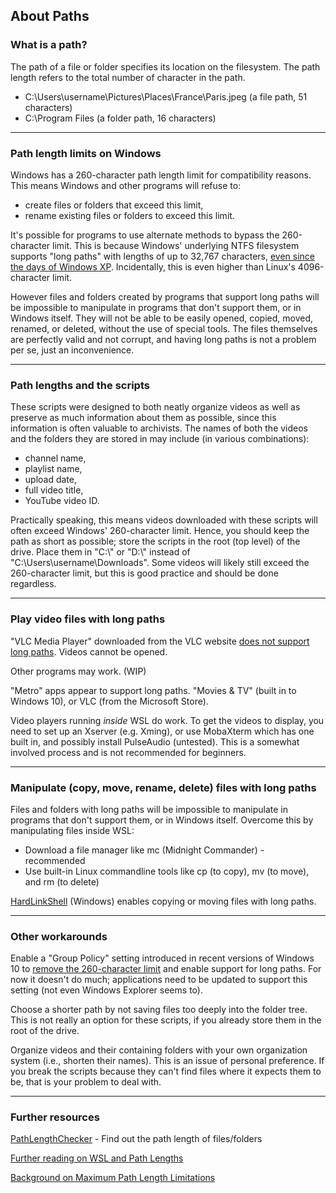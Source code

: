 ## About Paths

### What is a path?

The path of a file or folder specifies its location on the filesystem. The path length refers to the total number of character in the path.
- C:\Users\username\Pictures\Places\France\Paris.jpeg (a file path, 51 characters)
- C:\Program Files (a folder path, 16 characters)

---

### Path length limits on Windows

Windows has a 260-character path length limit for compatibility reasons. This means Windows and other programs will refuse to:
- create files or folders that exceed this limit,
- rename existing files or folders to exceed this limit.

It's possible for programs to use alternate methods to bypass the 260-character limit. This is because Windows' underlying NTFS filesystem supports "long paths" with lengths of up to 32,767 characters, [even since the days of Windows XP](https://stackoverflow.com/questions/265769/maximum-filename-length-in-ntfs-windows-xp-and-windows-vista). Incidentally, this is even higher than Linux's 4096-character limit.

However files and folders created by programs that support long paths will be impossible to manipulate in programs that don't support them, or in Windows itself. They will not be able to be easily opened, copied, moved, renamed, or deleted, without the use of special tools. The files themselves are perfectly valid and not corrupt, and having long paths is not a problem per se, just an inconvenience.

---

### Path lengths and the scripts

These scripts were designed to both neatly organize videos as well as preserve as much information about them as possible, since this information is often valuable to archivists. The names of both the videos and the folders they are stored in may include (in various combinations):
- channel name,
- playlist name,
- upload date,
- full video title,
- YouTube video ID.

Practically speaking, this means videos downloaded with these scripts will often exceed Windows' 260-character limit. Hence, you should keep the path as short as possible; store the scripts in the root (top level) of the drive. Place them in "C:\\" or "D:\\" instead of "C:\Users\username\Downloads\". Some videos will likely still exceed the 260-character limit, but this is good practice and should be done regardless.

---

### Play video files with long paths

"VLC Media Player" downloaded from the VLC website [does not support long paths](https://forum.videolan.org/viewtopic.php?t=150542). Videos cannot be opened.

Other programs may work. (WIP)

"Metro" apps appear to support long paths. "Movies & TV" (built in to Windows 10), or VLC (from the Microsoft Store).

Video players running *inside* WSL do work. To get the videos to display, you need to set up an Xserver (e.g. Xming), or use MobaXterm which has one built in, and possibly install PulseAudio (untested). This is a somewhat involved process and is not recommended for beginners.

---

### Manipulate (copy, move, rename, delete) files with long paths

Files and folders with long paths will be impossible to manipulate in programs that don't support them, or in Windows itself. Overcome this by manipulating files inside WSL:
* Download a file manager like mc (Midnight Commander) - recommended
* Use built-in Linux commandline tools like cp (to copy), mv (to move), and rm (to delete)

[HardLinkShell](https://schinagl.priv.at/nt/hardlinkshellext/linkshellextension.html) (Windows) enables copying or moving files with long paths.

---

### Other workarounds

Enable a "Group Policy" setting introduced in recent versions of Windows 10 to [remove the 260-character limit](https://superuser.com/questions/1119883/windows-10-enable-ntfs-long-paths-policy-option-missing) and enable support for long paths. For now it doesn't do much; applications need to be updated to support this setting (not even Windows Explorer seems to).

Choose a shorter path by not saving files too deeply into the folder tree. This is not really an option for these scripts, if you already store them in the root of the drive.

Organize videos and their containing folders with your own organization system (i.e., shorten their names). This is an issue of personal preference. If you break the scripts because they can't find files where it expects them to be, that is your problem to deal with.

---

### Further resources 

[PathLengthChecker](https://github.com/deadlydog/PathLengthChecker) - Find out the path length of files/folders

[Further reading on WSL and Path Lengths](https://channel9.msdn.com/Blogs/Seth-Juarez/Windows-Subsystem-for-Linux-File-System)

[Background on Maximum Path Length Limitations](https://docs.microsoft.com/en-us/windows/win32/fileio/maximum-file-path-limitation)